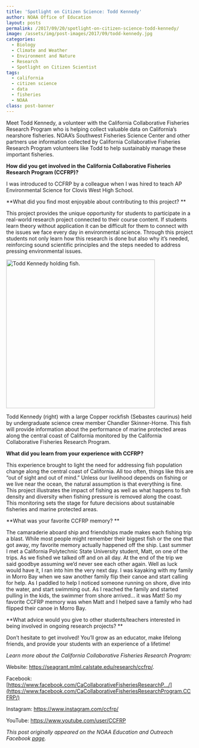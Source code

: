 ```yaml
---
title: 'Spotlight on Citizen Science: Todd Kennedy'
author: NOAA Office of Education
layout: posts
permalink: /2017/09/20/spotlight-on-citizen-science-todd-kennedy/
image: /assets/img/post-images/2017/09/todd-kennedy.jpg
categories:
  - Biology
  - Climate and Weather
  - Environment and Nature
  - Research
  - Spotlight on Citizen Scientist
tags:
  - california
  - citizen science
  - data
  - fisheries
  - NOAA
class: post-banner
---
```



Meet Todd Kennedy, a volunteer with the California Collaborative Fisheries Research Program who is helping collect valuable data on California’s nearshore fisheries. NOAA’s Southwest Fisheries Science Center and other partners use information collected by California Collaborative Fisheries Research Program volunteers like Todd to help sustainably manage these important fisheries.

**How did you get involved in the California Collaborative Fisheries Research Program (CCFRP)?**

I was introduced to CCFRP by a colleague when I was hired to teach AP Environmental Science for Clovis West High School.

**What did you find most enjoyable about contributing to this project? **

This project provides the unique opportunity for students to participate in a real-world research project connected to their course content. If students learn theory without application it can be difficult for them to connect with the issues we face every day in environmental science. Through this project students not only learn how this research is done but also why it’s needed, reinforcing sound scientific principles and the steps needed to address pressing environmental issues.

<div class="image-in-post-body">
  <img src="{{ site.baseurl }}/assets/img/post-images/2017/09/todd-kennedy2.jpg" alt="Todd Kennedy holding fish." width="400"/>
  <p class="image-caption">
    Todd Kennedy (right) with a large Copper rockfish (Sebastes caurinus) held by undergraduate science crew member Chandler Skinner-Horne. This fish will provide information about the performance of marine protected areas along the central coast of California monitored by the California Collaborative Fisheries Research Program.
  </p>
</div>

**What did you learn from your experience with CCFRP?**

This experience brought to light the need for addressing fish population change along the central coast of California. All too often, things like this are &#8220;out of sight and out of mind.&#8221; Unless our livelihood depends on fishing or we live near the ocean, the natural assumption is that everything is fine. This project illustrates the impact of fishing as well as what happens to fish density and diversity when fishing pressure is removed along the coast. This monitoring sets the stage for future decisions about sustainable fisheries and marine protected areas.

**What was your favorite CCFRP memory? **

The camaraderie aboard ship and friendships made makes each fishing trip a blast. While most people might remember their biggest fish or the one that got away, my favorite memory actually happened off the ship. Last summer I met a California Polytechnic State University student, Matt, on one of the trips. As we fished we talked off and on all day. At the end of the trip we said goodbye assuming we&#8217;d never see each other again. Well as luck would have it, I ran into him the very next day. I was kayaking with my family in Morro Bay when we saw another family flip their canoe and start calling for help. As I paddled to help I noticed someone running on shore, dive into the water, and start swimming out. As I reached the family and started pulling in the kids, the swimmer from shore arrived&#8230; it was Matt! So my favorite CCFRP memory was when Matt and I helped save a family who had flipped their canoe in Morro Bay.

**What advice would you give to other students/teachers interested in being involved in ongoing research projects? **

Don&#8217;t hesitate to get involved! You&#8217;ll grow as an educator, make lifelong friends, and provide your students with an experience of a lifetime!


*Learn more about the California Collaborative Fisheries Research Program:*

Website: <a href="https://www.mlml.calstate.edu/ccfrp/" target="_blank" rel="noopener">https://seagrant.mlml.calstate.edu/research/ccfrp/</a>.

Facebook:[https://www.facebook.com/CaCollaborativeFisheriesResearchP…/](https://www.facebook.com/CaCollaborativeFisheriesResearchProgram.CCFRP/)
  
Instagram: <a href="https://www.instagram.com/ccfrp/" target="_blank" rel="noopener">https://www.instagram.com/ccfrp/</a>
  
YouTube: <a href="https://www.youtube.com/user/CCFRP" target="_blank" rel="noopener">https://www.youtube.com/user/CCFRP</a>

_This post originally appeared on the NOAA Education and Outreach Facebook <a class="ext-link" href="https://www.facebook.com/NOAAEducationOutreach/posts/919318068224007" rel="external nofollow">page</a>._